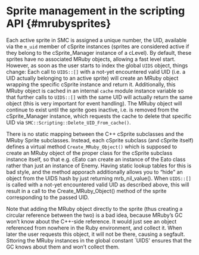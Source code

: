 Sprite management in the scripting API {#mrubysprites}
======================================

Each active sprite in SMC is assigned a unique number, the UID, available
via the `m_uid` member of cSprite instances (sprites are considered active
if they belong to the cSprite_Manager instance of a cLevel). By default,
these sprites have no associated MRuby objects, allowing a fast level start.
However, as soon as the user starts to index the global `UIDS` object, things
change: Each call to `UIDS::[]` with a not-yet encountered valid UID (i.e. a
UID actually belonging to an active sprite) will create an MRuby object
wrapping the specific cSprite instance and return it. Additionally, this
MRuby object is cached in an internal `cache` module instance variable so
that further calls to `UIDS::[]` with the same UID will actually return
the same object (this is very important for event handling). The MRuby
object will continue to exist until the sprite goes inactive, i.e. is
removed from the cSprite_Manager instance, which requests the cache to
delete that specific UID via `SMC::Scripting::Delete_UID_From_cache()`.

There is no static mapping between the C++ cSprite subclasses and the
MRuby Sprite subclasses. Instead, each cSprite subclass (and cSprite
itself) defines a virtual method `Create_MRuby_Object()` which is supposed
to create an MRuby object of the proper class for the cSprite subclass
instance itself, so that e.g. cEato can create an instance of the Eato
class rather than just an instance of Enemy. Having static lookup tables
for this is bad style, and the method apporach additionally allows you
to “hide” an object from the UIDS hash by just returning mrb_nil_value().
When `UIDS::[]` is called with a not-yet encountered valid UID as described
above, this will result in a call to the Create_MRuby_Object() method of
the sprite corresponding to the passed UID.

Note that adding the MRuby object directly to the sprite (thus
creating a circular reference between the two) is a bad idea, because
MRuby’s GC won’t know about the C++-side reference. It would just see
an object referenced from nowhere in the Ruby environment, and collect
it. When later the user requests this object, it will not be there,
causing a segfault. Sttoring the MRuby instances in the global constant
`UIDS' ensures that the GC knows about them and won’t collect them.
